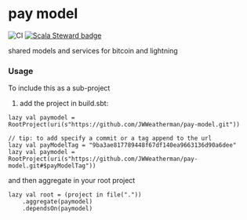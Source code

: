 # pay model

![CI](https://github.com/JWWeatherman/pay-model/workflows/Scala%20CI/badge.svg)
[![Scala Steward badge](https://img.shields.io/badge/Scala_Steward-helping-blue.svg?style=flat&logo=data:image/png;base64,iVBORw0KGgoAAAANSUhEUgAAAA4AAAAQCAMAAAARSr4IAAAAVFBMVEUAAACHjojlOy5NWlrKzcYRKjGFjIbp293YycuLa3pYY2LSqql4f3pCUFTgSjNodYRmcXUsPD/NTTbjRS+2jomhgnzNc223cGvZS0HaSD0XLjbaSjElhIr+AAAAAXRSTlMAQObYZgAAAHlJREFUCNdNyosOwyAIhWHAQS1Vt7a77/3fcxxdmv0xwmckutAR1nkm4ggbyEcg/wWmlGLDAA3oL50xi6fk5ffZ3E2E3QfZDCcCN2YtbEWZt+Drc6u6rlqv7Uk0LdKqqr5rk2UCRXOk0vmQKGfc94nOJyQjouF9H/wCc9gECEYfONoAAAAASUVORK5CYII=)](https://scala-steward.org)

shared models and services for bitcoin and lightning

### Usage

To include this as a sub-project

1. add the project in build.sbt:

  ```
  lazy val paymodel = RootProject(uri(s"https://github.com/JWWeatherman/pay-model.git"))
  
  // tip: to add specify a commit or a tag append to the url
  lazy val payModelTag = "9ba3ae817789448f67df140ea9663136d90a6dee"
  lazy val paymodel = RootProject(uri(s"https://github.com/JWWeatherman/pay-model.git#$payModelTag"))
  ```
  
  and then aggregate in your root project
  ```
  lazy val root = (project in file("."))
      .aggregate(paymodel)
      .dependsOn(paymodel)
  ```
